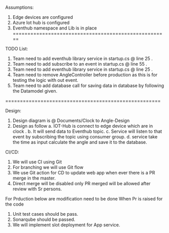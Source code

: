 Assumptions: 
1. Edge devices are configured 
2. Azure Iot hub is configured 
3. Eventhub namespace and Lib is in place
=====================================================

TODO List:
1. Team need to add eventhub library service in startup.cs @
line 25 .
2. Team need to add subscribe to an event in startup.cs @ line 55 .
3. Team need to add eventhub library service in startup.cs @ line 25 .
4. Team need to remove AngleController before production as this is for testing the logic with out event.
5. Team need to add database call for saving data in database by following the Datamodel
given.

=====================================================

Design: 
1. Design diagram is @ Documents/Clock to Angle-Design 
2. Design as follow 
	a. IOT-Hub  is connect to edge device which are in clock . 
	b. It will send data to Eventhub topic. 
	c. Service will listen to that event by subscribing the topic using consumer group. 
	d. service take the time as input calculate the angle and save it to the database.

CI/CD: 
1. We will use CI using Git 
2. For branching we will use Git flow
3. We use Git action for CD to update web app when ever there is a PR merge in the master.
4. Direct merge will be disabled only PR merged will be allowed after review with Sr persons.


For Prduction below are modification need to be done When Pr is raised
for the code 
1. Unit test cases should be pass.
2. Sonarqube should be passed.
3. We will implement slot deployment for App service.
